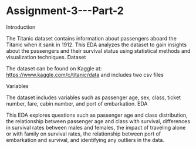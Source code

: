 # Assignment-3---Part-2
Introduction

The Titanic dataset contains information about passengers aboard the Titanic when it sank in 1912. This EDA analyzes the dataset to gain insights about the passengers and their survival status using statistical methods and visualization techniques. Dataset

The dataset can be found on Kaggle at: https://www.kaggle.com/c/titanic/data and includes two csv files

Variables

The dataset includes variables such as passenger age, sex, class, ticket number, fare, cabin number, and port of embarkation. EDA

This EDA explores questions such as passenger age and class distribution, the relationship between passenger age and class with survival, differences in survival rates between males and females, the impact of traveling alone or with family on survival rates, the relationship between port of embarkation and survival, and identifying any outliers in the data.

